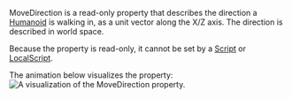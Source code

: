 MoveDirection is a read-only property that describes the direction a [Humanoid](https://developer.roblox.com/en-us/api-reference/class/Humanoid) is walking in, as a unit vector along the X/Z axis. The direction is described in world space.

Because the property is read-only, it cannot be set by a [Script](https://developer.roblox.com/en-us/api-reference/class/Script) or [LocalScript](https://developer.roblox.com/en-us/api-reference/class/LocalScript).

The animation below visualizes the property:  
![A visualization of the MoveDirection property.](https://developer.roblox.com/assets/blt2dece3266cda1b29/MoveDirection.gif)